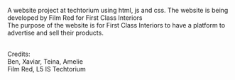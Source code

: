 A website project at techtorium using html, js and css. The website is being developed by Film Red for First Class Interiors
<br>The purpose of the website is for First Class Interiors to have a platform to advertise and sell their products.

<br>Credits:
<br>Ben, Xaviar, Teina, Amelie
<br>Film Red, L5 IS Techtorium

